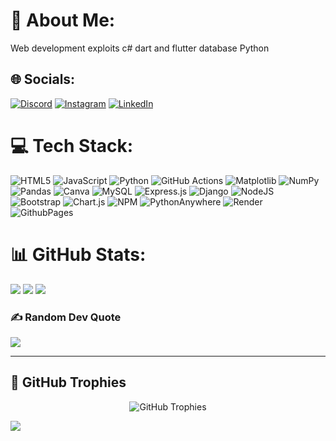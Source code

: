 # 💫 About Me:

Web development
exploits
c# 
dart and flutter
database
Python

## 🌐 Socials:

[![Discord](https://img.shields.io/badge/Discord-%237289DA.svg?logo=discord&logoColor=white)](https://discord.gg/oranjo254) [![Instagram](https://img.shields.io/badge/Instagram-%23E4405F.svg?logo=Instagram&logoColor=white)](https://instagram.com/ncognto28) [![LinkedIn](https://img.shields.io/badge/LinkedIn-%230077B5.svg?logo=linkedin&logoColor=white)](https://www.linkedin.com/in/benardkaranja/)

# 💻 Tech Stack:

![HTML5](https://img.shields.io/badge/html5-%23E34F26.svg?style=for-the-badge&logo=html5&logoColor=white) ![JavaScript](https://img.shields.io/badge/javascript-%23323330.svg?style=for-the-badge&logo=javascript&logoColor=%23F7DF1E) ![Python](https://img.shields.io/badge/python-3670A0?style=for-the-badge&logo=python&logoColor=ffdd54) ![GitHub Actions](https://img.shields.io/badge/github%20actions-%232671E5.svg?style=for-the-badge&logo=githubactions&logoColor=white) ![Matplotlib](https://img.shields.io/badge/Matplotlib-%23ffffff.svg?style=for-the-badge&logo=Matplotlib&logoColor=black) ![NumPy](https://img.shields.io/badge/numpy-%23013243.svg?style=for-the-badge&logo=numpy&logoColor=white) ![Pandas](https://img.shields.io/badge/pandas-%23150458.svg?style=for-the-badge&logo=pandas&logoColor=white) ![Canva](https://img.shields.io/badge/Canva-%2300C4CC.svg?style=for-the-badge&logo=Canva&logoColor=white) ![MySQL](https://img.shields.io/badge/mysql-4479A1.svg?style=for-the-badge&logo=mysql&logoColor=white) ![Express.js](https://img.shields.io/badge/express.js-%23404d59.svg?style=for-the-badge&logo=express&logoColor=%2361DAFB) ![Django](https://img.shields.io/badge/django-%23092E20.svg?style=for-the-badge&logo=django&logoColor=white) ![NodeJS](https://img.shields.io/badge/node.js-6DA55F?style=for-the-badge&logo=node.js&logoColor=white) ![Bootstrap](https://img.shields.io/badge/bootstrap-%238511FA.svg?style=for-the-badge&logo=bootstrap&logoColor=white) ![Chart.js](https://img.shields.io/badge/chart.js-F5788D.svg?style=for-the-badge&logo=chart.js&logoColor=white) ![NPM](https://img.shields.io/badge/NPM-%23CB3837.svg?style=for-the-badge&logo=npm&logoColor=white) ![PythonAnywhere](https://img.shields.io/badge/pythonanywhere-%232F9FD7.svg?style=for-the-badge&logo=pythonanywhere&logoColor=151515) ![Render](https://img.shields.io/badge/Render-%46E3B7.svg?style=for-the-badge&logo=render&logoColor=white) ![GithubPages](https://img.shields.io/badge/github%20pages-121013?style=for-the-badge&logo=github&logoColor=white)

# 📊 GitHub Stats:

![](https://github-readme-stats.vercel.app/api?username=benard00118&theme=dark&hide_border=false&include_all_commits=true&count_private=true)
![](https://github-readme-streak-stats.herokuapp.com/?user=benard00118&theme=dark&hide_border=false)
![](https://github-readme-stats.vercel.app/api/top-langs/?username=benard00118&theme=dark&hide_border=false&include_all_commits=true&count_private=true&layout=compact)

### ✍️ Random Dev Quote

![](https://quotes-github-readme.vercel.app/api?type=horizontal&theme=radical)

---
## 🏅 GitHub Trophies
<p align="center">
  <img 
    src="https://github-profile-trophy.vercel.app/?username=benard00118&theme=darkhub&column=4&margin-w=15&margin-h=15" 
    alt="GitHub Trophies" 
    style="max-width: 100%; height: auto;"
  />
</p>


[![](https://visitcount.itsvg.in/api?id=benard00118&icon=0&color=0)](https://visitcount.itsvg.in)

<!-- Proudly created with GPRM ( https://gprm.itsvg.in ) -->
